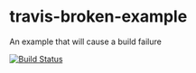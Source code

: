 # travis-broken-example

An example that will cause a build failure

[![Build Status](https://travis-ci.org/deoakshay/travis-broken-example.svg?branch=master)](https://travis-ci.org/deoakshay/travis-broken-example)
